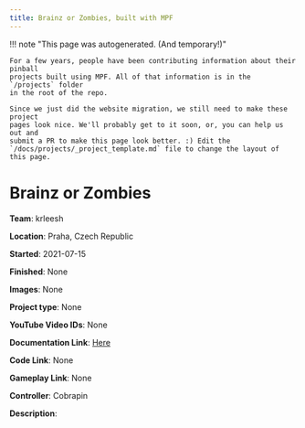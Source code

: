 ```yaml
---
title: Brainz or Zombies, built with MPF
---
```


<!-- This file is used as the template for all the individual project pages. -->

!!! note "This page was autogenerated. (And temporary!)"

    For a few years, people have been contributing information about their pinball
    projects built using MPF. All of that information is in the `/projects` folder
    in the root of the repo.

    Since we just did the website migration, we still need to make these project
    pages look nice. We'll probably get to it soon, or, you can help us out and
    submit a PR to make this page look better. :) Edit the
    `/docs/projects/_project_template.md` file to change the layout of this page.

# Brainz or Zombies

**Team**: krleesh

**Location**: Praha, Czech Republic

**Started**: 2021-07-15

**Finished**: None

**Images**: None

**Project type**: None

**YouTube Video IDs**: None

**Documentation Link**: [Here](https://pinside.com/pinball/forum/topic/guess-you-need-brainz-to-build-another-hombrew-machine)

**Code Link**: None

**Gameplay Link**: None

**Controller**: Cobrapin

**Description**:



<!-- Note, do not edit this file directly, as it will be overwritten when the list is regenerated.

To edit information about a project, edit the project's YAML file in the `/projects` folder. (Off the
root of the repo, not this folder which is `/www/projects`.)

To edit the look and feel or layout of this page, edit the `_project_template.md` file in the `/www/projects` folder. -->